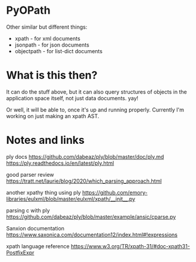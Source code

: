 # PyOPath

Other similar but different things:

* xpath - for xml documents
* jsonpath - for json documents
* objectpath - for list-dict documents

# What is this then?
It can do the stuff above, but it can also query structures of objects in the application space itself, not just data documents. yay!

Or well, it will be able to, once it's up and running properly. Currently I'm working on just making an xpath AST.




# Notes and links

ply docs
https://github.com/dabeaz/ply/blob/master/doc/ply.md
https://ply.readthedocs.io/en/latest/ply.html

good parser review
https://tratt.net/laurie/blog/2020/which_parsing_approach.html

another xpathy thing using ply
https://github.com/emory-libraries/eulxml/blob/master/eulxml/xpath/__init__.py

parsing c with ply
https://github.com/dabeaz/ply/blob/master/example/ansic/cparse.py

Sanxion documentation
https://www.saxonica.com/documentation12/index.html#!expressions

xpath language reference
https://www.w3.org/TR/xpath-31/#doc-xpath31-PostfixExpr


